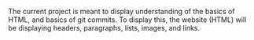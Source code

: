 The current project is meant to display understanding
of the basics of HTML, and basics of git commits.
To display this, the website (HTML) will be displaying headers, paragraphs, lists, images, and links.